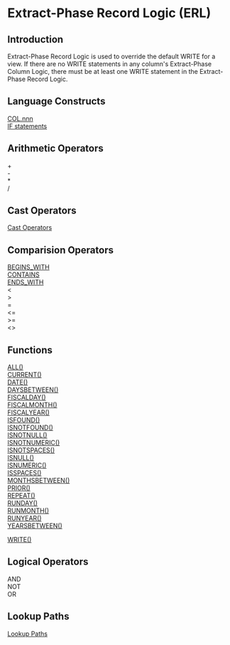# Extract-Phase Record Logic (ERL)

## Introduction

Extract-Phase Record Logic is used to override the default WRITE for a view. If there are no WRITE statements in any column's Extract-Phase Column Logic, there must be at least one WRITE statement in the Extract-Phase Record Logic.

## Language Constructs

[COL.nnn](./LogicText/ColnnnStatementERL.md)  
[IF statements](./LogicText/IFstatementsERL.md)

## Arithmetic Operators

\+  
\-  
\*  
/  

## Cast Operators

[Cast Operators ](./LogicText/Cast-operators.md)

## Comparision Operators

[BEGINS_WITH](./LogicText/BEGINS-WITH-Comparison.md)  
[CONTAINS](./LogicText/CONTAINS-Comparison.md)  
[ENDS_WITH](./LogicText/ENDS-WITH-Comparison.md)  
\<  
\>  
\=  
\<=  
\>=  
\<>  

## Functions

[ALL()](./LogicText/Function-All.md)  
[CURRENT()](./LogicText/Function-CURRENT.md)  
[DATE()](./LogicText/Function-DATE.md)  
[DAYSBETWEEN()](./LogicText/Function-DAYSBETWEEN.md)  
[FISCALDAY()](./LogicText/Function-FISCALDAY.md)  
[FISCALMONTH()](./LogicText/Function-FISCALMONTH.md)  
[FISCALYEAR()](./LogicText/Function-FISCALYEAR.md)  
[ISFOUND()](./LogicText/Function-ISFOUND.md)  
[ISNOTFOUND()](./LogicText/Function-ISNOTFOUND.md)  
[ISNOTNULL()](./LogicText/Function-ISNOTNULL.md)  
[ISNOTNUMERIC()](./LogicText/Function-ISNOTNUMERIC.md)  
[ISNOTSPACES()](./LogicText/Function-ISNOTSPACES.md)  
[ISNULL()](./LogicText/Function-ISNULL.md)  
[ISNUMERIC()](./LogicText/Function-ISNUMERIC.md)  
[ISSPACES()](./LogicText/Function-ISSPACES.md)  
[MONTHSBETWEEN()](./LogicText/Function-MONTHSBETWEEN.md)  
[PRIOR()](./LogicText/Function-PRIOR.md)  
[REPEAT()](./LogicText/Function-REPEAT.md)  
[RUNDAY()](./LogicText/Function-RUNDAY.md)  
[RUNMONTH()](./LogicText/Function-RUNMONTH.md)  
[RUNYEAR()](./LogicText/Function-RUNYEAR.md)  
[YEARSBETWEEN()](./LogicText/Function-YEARSBETWEEN.md)  

[WRITE()](./LogicText/WRITEstatementsERL.md)  

## Logical Operators

AND  
NOT  
OR  

## Lookup Paths

[Lookup Paths](./LogicText/LookupPaths.md)